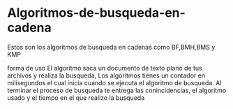 # Algoritmos-de-busqueda-en-cadena
Estos son los algoritmos de busqueda en cadenas como BF,BMH,BMS y KMP

forma de uso
El algoritmo saca un documento de texto plano de tus archivos y realiza la busqueda, Los algoritmos tienes un contador en milisegundos el cual inicia cuando se ejecuta el algoritmo de busqueda. Al terminar el proceso de busqueda te entrega las conincidencias, el algoritmo usado y el tiempo en el que realizo la busqueda
